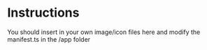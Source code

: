# Instructions

You should insert in your own image/icon files here and modify the manifest.ts in the /app folder
